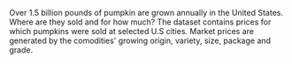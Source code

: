 Over 1.5 billion pounds of pumpkin are grown annually in the United States. Where are they sold and for how much? The dataset contains prices for which pumpkins were sold at selected U.S cities. Market prices are generated by the comodities' growing origin, variety, size, package and grade.
